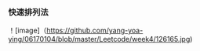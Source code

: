 ### 快速排列法
！[image]（https://github.com/yang-yoa-ying/06170104/blob/master/Leetcode/week4/126165.jpg)
